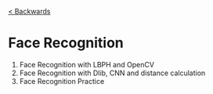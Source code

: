 [< Backwards](../../README.md)

# Face Recognition

1. Face Recognition with LBPH and OpenCV
2. Face Recognition with Dlib, CNN and distance calculation
3. Face Recognition Practice
